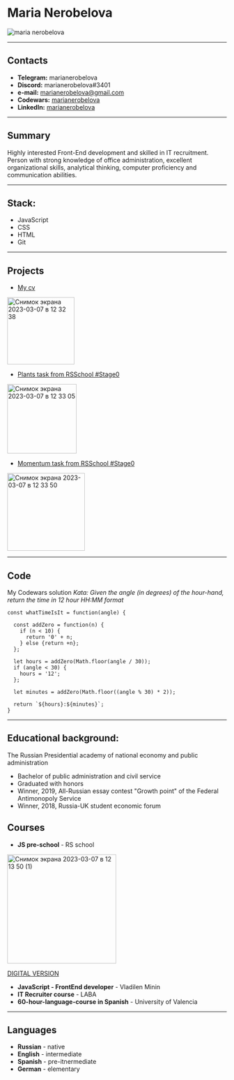 # Maria Nerobelova

![maria nerobelova](https://user-images.githubusercontent.com/119874475/223378430-c02644f5-3fbe-44fb-81bc-2e4066ad1d47.jpg)

*********** 

## Contacts
 
 * **Telegram:** marianerobelova
 * **Discord:** marianerobelova#3401
 * **e-mail:** marianerobelova@gmail.com
 * **Codewars:** [marianerobelova](https://www.codewars.com/users/marianerobelova)
 * **LinkedIn:** [marianerobelova](https://www.linkedin.com/in/marianerobelova/)
 
***********
 
## Summary
Highly interested Front-End development and skilled in IT recruitment. Person with strong knowledge of office administration, excellent organizational skills, analytical thinking, computer proficiency and communication abilities. 
 
*********** 

## Stack: 
* JavaScript 
* CSS
* HTML
* Git

***********

## Projects

* [My cv](https://marianerobelova.github.io/rsschool-cv/)

<img width="154" alt="Снимок экрана 2023-03-07 в 12 32 38" src="https://user-images.githubusercontent.com/119874475/223382767-960ad5f3-5b69-478c-b364-330a26f1d8ed.png">


* [Plants task from RSSchool #Stage0](https://rolling-scopes-school.github.io/marianerobelova-JSFEPRESCHOOL2022Q4/Plants/) 

<img width="159" alt="Снимок экрана 2023-03-07 в 12 33 05" src="https://user-images.githubusercontent.com/119874475/223382796-43eaaf24-f1e5-4b13-98bb-dd1a1020b9ea.png">


* [Momentum task from RSSchool #Stage0](https://rolling-scopes-school.github.io/marianerobelova-JSFEPRESCHOOL2022Q4/momentum/)

<img width="178" alt="Снимок экрана 2023-03-07 в 12 33 50" src="https://user-images.githubusercontent.com/119874475/223382839-170ee608-904d-4e2f-bd66-f40b846b92b6.png">

***********

## Code
My Codewars solution
*Kata: Given the angle (in degrees) of the hour-hand, return the time in 12 hour HH:MM format*

```
const whatTimeIsIt = function(angle) {

  const addZero = function(n) {
    if (n < 10) {
      return '0' + n;
    } else {return +n};
  };
  
  let hours = addZero(Math.floor(angle / 30));
  if (angle < 30) {
    hours = '12';
  };
  
  let minutes = addZero(Math.floor((angle % 30) * 2));
  
  return `${hours}:${minutes}`;
}
```

 
***********

## Educational background:

The Russian Presidential academy of national economy and public administration

* Bachelor of public administration and civil service
* Graduated with honors
* Winner, 2019, All-Russian essay contest "Growth point" of the Federal Antimonopoly Service
* Winner, 2018, Russia-UK student economic forum

## Courses

* **JS pre-school** - RS school
<img width="250" alt="Снимок экрана 2023-03-07 в 12 13 50 (1)" src="https://user-images.githubusercontent.com/119874475/223378261-e4da86af-b8e1-4c79-8aa3-b44e54df51fb.png">


[DIGITAL VERSION](https://app.rs.school/certificate/fqky6sib)

* **JavaScript - FrontEnd developer** - Vladilen Minin
* **IT Recruiter course** - LABA
* **60-hour-language-course in Spanish** - University of Valencia

***********

## Languages

* **Russian** - native 
* **English** - intermediate
* **Spanish** - pre-itnermediate
* **German** - elementary
